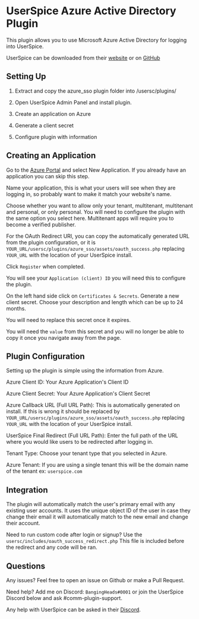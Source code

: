 
# UserSpice Azure Active Directory Plugin

This plugin allows you to use Microsoft Azure Active Directory for logging into UserSpice.

UserSpice can be downloaded from their [website](https://userspice.com/) or on [GitHub](https://github.com/mudmin/UserSpice5)

## Setting Up

1. Extract and copy the azure_sso plugin folder into /usersc/plugins/

2. Open UserSpice Admin Panel and install plugin.

3. Create an application on Azure

4. Generate a client secret

5. Configure plugin with information

  
## Creating an Application


Go to the [Azure Portal](https://portal.azure.com/#view/Microsoft_AAD_RegisteredApps/ApplicationsListBlade) and select New Application. If you already have an application you can skip this step.
  
Name your application, this is what your users will see when they are logging in, so probably want to make it match your website's name.

Choose whether you want to allow only your tenant, multitenant, multitenant and personal, or only personal. You will need to configure the plugin with the same option you select here. Multitenant apps will require you to become a verified publisher.
  
For the OAuth Redirect URI, you can copy the automatically generated URL from the plugin configuration, or it is `YOUR_URL/usersc/plugins/azure_sso/assets/oauth_success.php` replacing `YOUR_URL` with the location of your UserSpice install.

Click ``Register`` when completed.

You will see your ``Application (client) ID`` you will need this to configure the plugin.

On the left hand side click on ``Certificates & Secrets``. Generate a new client secret. Choose your description and length which can be up to 24 months. 

You will need to replace this secret once it expires. 

You will need the ``value`` from this secret and you will no longer be able to copy it once you navigate away from the page.

  

## Plugin Configuration

Setting up the plugin is simple using the information from Azure.

Azure Client ID: Your Azure Application's Client ID

Azure Client Secret: Your Azure Application's Client Secret

Azure Callback URL (Full URL Path): This is automatically generated on install. If this is wrong it should be replaced by `YOUR_URL/usersc/plugins/azure_sso/assets/oauth_success.php` replacing `YOUR_URL` with the location of your UserSpice install.

UserSpice Final Redirect (Full URL Path): Enter the full path of the URL where you would like users to be redirected after logging in.

Tenant Type: Choose your tenant type that you selected in Azure.

Azure Tenant: If you are using a single tenant this will be the domain name of the tenant ex: ``userspice.com``

## Integration

The plugin will automatically match the user's primary email with any existing user accounts. It uses the unique object ID of the user in case they change their email it will automatically match to the new email and change their account.

Need to run custom code after login or signup? Use the `usersc/includes/oauth_success_redirect.php` This file is included before the redirect and any code will be ran.

  

## Questions

Any issues? Feel free to open an issue on Github or make a Pull Request.

Need help? Add me on Discord: ``BangingHeads#0001`` or join the UserSpice Discord below and ask #comm-plugin-support.

Any help with UserSpice can be asked in their [Discord](https://discord.gg/j25FeHu).
